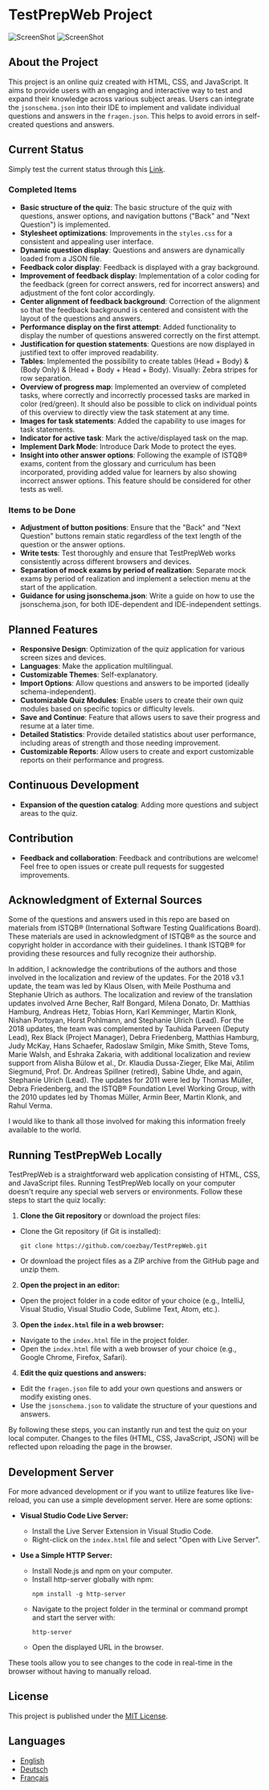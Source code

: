 # TestPrepWeb Project

![ScreenShot](pics/TestPrepWebDarkMode.jpg)
![ScreenShot](pics/TestPrepWebLightMode.jpg)

## About the Project

This project is an online quiz created with HTML, CSS, and JavaScript. It aims to provide users with an engaging and
interactive way to test and expand their knowledge across various subject areas. Users can integrate
the `jsonschema.json` into their IDE to implement and validate individual questions and answers in the `fragen.json`.
This helps to avoid errors in self-created questions and answers.

## Current Status

Simply test the current status through this [Link](https://coezbay.github.io/TestPrepWeb/).

### Completed Items

- **Basic structure of the quiz**: The basic structure of the quiz with questions, answer options, and navigation
  buttons ("Back" and "Next Question") is implemented.
- **Stylesheet optimizations**: Improvements in the `styles.css` for a consistent and appealing user interface.
- **Dynamic question display**: Questions and answers are dynamically loaded from a JSON file.
- **Feedback color display**: Feedback is displayed with a gray background.
- **Improvement of feedback display**: Implementation of a color coding for the feedback (green for correct answers, red
  for incorrect answers) and adjustment of the font color accordingly.
- **Center alignment of feedback background**: Correction of the alignment so that the feedback background is centered
  and consistent with the layout of the questions and answers.
- **Performance display on the first attempt**: Added functionality to display the number of questions answered
  correctly on the first attempt.
- **Justification for question statements**: Questions are now displayed in justified text to offer improved
  readability.
- **Tables**: Implemented the possibility to create tables (Head + Body) & (Body Only) & (Head + Body + Head + Body).
  Visually: Zebra stripes for row separation.
- **Overview of progress map**: Implemented an overview of completed tasks, where correctly and incorrectly processed
  tasks are marked in color (red/green). It should also be possible to click on individual points of this overview to
  directly view the task statement at any time.
- **Images for task statements**: Added the capability to use images for task statements.
- **Indicator for active task**: Mark the active/displayed task on the map.
- **Implement Dark Mode**: Introduce Dark Mode to protect the eyes.
- **Insight into other answer options**: Following the example of ISTQB® exams, content from the glossary and curriculum
  has been incorporated, providing added value for learners by also showing incorrect answer options. This feature
  should be considered for other tests as well.

### Items to be Done

- **Adjustment of button positions**: Ensure that the "Back" and "Next Question" buttons remain static regardless of the
  text length of the question or the answer options.
- **Write tests**: Test thoroughly and ensure that TestPrepWeb works consistently across different browsers and devices.
- **Separation of mock exams by period of realization**: Separate mock exams by period of realization and implement a
  selection menu at the start of the application.
- **Guidance for using jsonschema.json**: Write a guide on how to use the jsonschema.json, for both IDE-dependent and
  IDE-independent settings.

## Planned Features

- **Responsive Design**: Optimization of the quiz application for various screen sizes and devices.
- **Languages**: Make the application multilingual.
- **Customizable Themes**: Self-explanatory.
- **Import Options**: Allow questions and answers to be imported (ideally schema-independent).
- **Customizable Quiz Modules**: Enable users to create their own quiz modules based on specific topics or difficulty
  levels.
- **Save and Continue**: Feature that allows users to save their progress and resume at a later time.
- **Detailed Statistics**: Provide detailed statistics about user performance, including areas of strength and those
  needing improvement.
- **Customizable Reports**: Allow users to create and export customizable reports on their performance and progress.

## Continuous Development

- **Expansion of the question catalog**: Adding more questions and subject areas to the quiz.

## Contribution

- **Feedback and collaboration**: Feedback and contributions are welcome! Feel free to open issues or create pull
  requests for suggested improvements.

## Acknowledgment of External Sources

Some of the questions and answers used in this repo are based on materials from ISTQB® (International Software Testing
Qualifications Board). These materials are used in acknowledgment of ISTQB® as the source and copyright holder in
accordance with their guidelines. I thank ISTQB® for providing these resources and fully recognize their authorship.

In addition, I acknowledge the contributions of the authors and those involved in the localization and review of the
updates. For the 2018 v3.1 update, the team was led by Klaus Olsen, with Meile Posthuma and Stephanie Ulrich as authors.
The localization and review of the translation updates involved Arne Becher, Ralf Bongard, Milena Donato, Dr. Matthias
Hamburg, Andreas Hetz, Tobias Horn, Karl Kemminger, Martin Klonk, Nishan Portoyan, Horst Pohlmann, and Stephanie
Ulrich (Lead). For the 2018 updates, the team was complemented by Tauhida Parveen (Deputy Lead), Rex Black (Project
Manager), Debra Friedenberg, Matthias Hamburg, Judy McKay, Hans Schaefer, Radoslaw Smilgin, Mike Smith, Steve Toms,
Marie Walsh, and Eshraka Zakaria, with additional localization and review support from Alisha Bülow et al., Dr. Klaudia
Dussa-Zieger, Elke Mai, Atilim Siegmund, Prof. Dr. Andreas Spillner (retired), Sabine Uhde, and again, Stephanie
Ulrich (Lead). The updates for 2011 were led by Thomas Müller, Debra Friedenberg, and the ISTQB® Foundation Level
Working Group, with the 2010 updates led by Thomas Müller, Armin Beer, Martin Klonk, and Rahul Verma.

I would like to thank all those involved for making this information freely available to the world.

## Running TestPrepWeb Locally

TestPrepWeb is a straightforward web application consisting of HTML, CSS, and JavaScript files. Running TestPrepWeb
locally on your computer doesn't require any special web servers or environments. Follow these steps to start the quiz
locally:

1. **Clone the Git repository** or download the project files:

- Clone the Git repository (if Git is installed):
  ```
  git clone https://github.com/coezbay/TestPrepWeb.git
  ```
- Or download the project files as a ZIP archive from the GitHub page and unzip them.

2. **Open the project in an editor:**

- Open the project folder in a code editor of your choice (e.g., IntelliJ, Visual Studio, Visual Studio Code, Sublime
  Text, Atom, etc.).

3. **Open the `index.html` file in a web browser:**

- Navigate to the `index.html` file in the project folder.
- Open the `index.html` file with a web browser of your choice (e.g., Google Chrome, Firefox, Safari).

4. **Edit the quiz questions and answers:**

- Edit the `fragen.json` file to add your own questions and answers or modify existing ones.
- Use the `jsonschema.json` to validate the structure of your questions and answers.

By following these steps, you can instantly run and test the quiz on your local computer. Changes to the files (HTML,
CSS, JavaScript, JSON) will be reflected upon reloading the page in the browser.

## Development Server

For more advanced development or if you want to utilize features like live-reload, you can use a simple development
server. Here are some options:

- **Visual Studio Code Live Server:**
    - Install the Live Server Extension in Visual Studio Code.
    - Right-click on the `index.html` file and select "Open with Live Server".

- **Use a Simple HTTP Server:**
    - Install Node.js and npm on your computer.
    - Install http-server globally with npm:
      ```
      npm install -g http-server
      ```
    - Navigate to the project folder in the terminal or command prompt and start the server with:
      ```
      http-server
      ```
    - Open the displayed URL in the browser.

These tools allow you to see changes to the code in real-time in the browser without having to manually reload.

## License

This project is published under the [MIT License](LICENSE.txt).

## Languages

- [English](README.md)
- [Deutsch](README_DE.md)
- [Français](README_FR.md)
